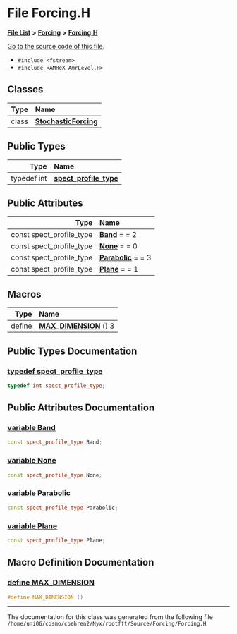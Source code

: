 
# File Forcing.H


[**File List**](files.md) **>** [**Forcing**](dir_45682215f16eaf57f766b3c547de68bc.md) **>** [**Forcing.H**](Forcing_8H.md)

[Go to the source code of this file.](Forcing_8H_source.md)



* `#include <fstream>`
* `#include <AMReX_AmrLevel.H>`










## Classes

| Type | Name |
| ---: | :--- |
| class | [**StochasticForcing**](classStochasticForcing.md) <br> |

## Public Types

| Type | Name |
| ---: | :--- |
| typedef int | [**spect\_profile\_type**](Forcing_8H.md#typedef-spect-profile-type)  <br> |


## Public Attributes

| Type | Name |
| ---: | :--- |
|  const spect\_profile\_type | [**Band**](Forcing_8H.md#variable-band)   = = 2<br> |
|  const spect\_profile\_type | [**None**](Forcing_8H.md#variable-none)   = = 0<br> |
|  const spect\_profile\_type | [**Parabolic**](Forcing_8H.md#variable-parabolic)   = = 3<br> |
|  const spect\_profile\_type | [**Plane**](Forcing_8H.md#variable-plane)   = = 1<br> |









## Macros

| Type | Name |
| ---: | :--- |
| define  | [**MAX\_DIMENSION**](Forcing_8H.md#define-max-dimension)  () 3<br> |

## Public Types Documentation


### <a href="#typedef-spect-profile-type" id="typedef-spect-profile-type">typedef spect\_profile\_type </a>


```cpp
typedef int spect_profile_type;
```


## Public Attributes Documentation


### <a href="#variable-band" id="variable-band">variable Band </a>


```cpp
const spect_profile_type Band;
```



### <a href="#variable-none" id="variable-none">variable None </a>


```cpp
const spect_profile_type None;
```



### <a href="#variable-parabolic" id="variable-parabolic">variable Parabolic </a>


```cpp
const spect_profile_type Parabolic;
```



### <a href="#variable-plane" id="variable-plane">variable Plane </a>


```cpp
const spect_profile_type Plane;
```

## Macro Definition Documentation



### <a href="#define-max-dimension" id="define-max-dimension">define MAX\_DIMENSION </a>


```cpp
#define MAX_DIMENSION () 
```



------------------------------
The documentation for this class was generated from the following file `/home/uni06/cosmo/cbehren2/Nyx/rootfft/Source/Forcing/Forcing.H`